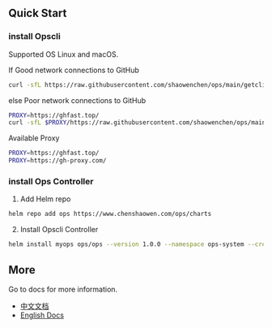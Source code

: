## Quick Start

### install Opscli

Supported OS Linux and macOS.

If Good network connections to GitHub

```bash
curl -sfL https://raw.githubusercontent.com/shaowenchen/ops/main/getcli.sh | VERSION=latest sh -
```

else Poor network connections to GitHub

```bash
PROXY=https://ghfast.top/
curl -sfL $PROXY/https://raw.githubusercontent.com/shaowenchen/ops/main/getcli.sh | VERSION=latest PROXY=$PROXY sh -
```

Available Proxy

```bash
PROXY=https://ghfast.top/
PROXY=https://gh-proxy.com/
```

### install Ops Controller

1. Add Helm repo

```bash
helm repo add ops https://www.chenshaowen.com/ops/charts
```

2. Install Opscli Controller

```bash
helm install myops ops/ops --version 1.0.0 --namespace ops-system --create-namespace
```

## More

Go to docs for more information.

- [中文文档](https://www.chenshaowen.com/ops/zh)
- [English Docs](https://www.chenshaowen.com/ops/en)
